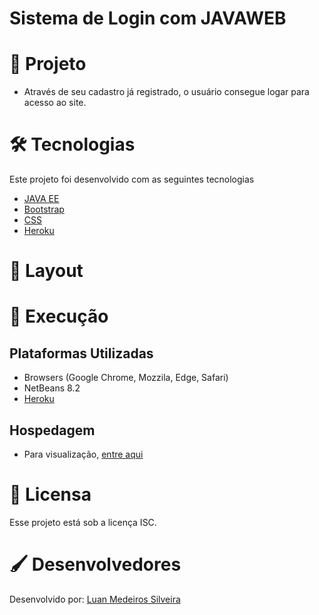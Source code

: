 # Sistema de Login com JAVAWEB

# 🔭 Projeto 
* Através de seu cadastro já registrado, o usuário consegue logar para acesso ao site.

# 🛠 Tecnologias
Este projeto foi desenvolvido com as seguintes tecnologias
* [JAVA EE]()
* [Bootstrap]()
* [CSS](https://developer.mozilla.org/pt-BR/docs/Web/CSS)
* [Heroku](https://dashboard.heroku.com/)

# 🎨 Layout

# 🔩 Execução
## Plataformas Utilizadas
* Browsers (Google Chrome, Mozzila, Edge, Safari)
* NetBeans 8.2
* [Heroku](https://dashboard.heroku.com/)

## Hospedagem
* Para visualização, [entre aqui]()

# 📜 Licensa
Esse projeto está sob a licença ISC.

# 🖌 Desenvolvedores
Desenvolvido por: [Luan Medeiros Silveira](https://www.linkedin.com/in/luan-medeiros-silveira-868020141/)
